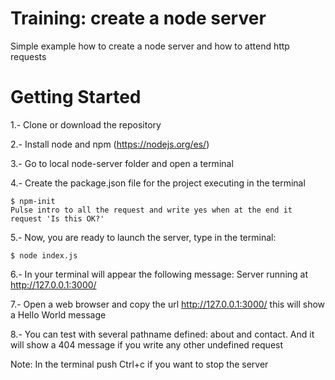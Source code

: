 # Training: create a node server

Simple example how to create a node server and how to attend http requests


# Getting Started

1.- Clone or download the repository

2.- Install node and npm (https://nodejs.org/es/)

3.- Go to local node-server folder and open a terminal 

4.- Create the package.json file for the project executing in the terminal

    $ npm-init
    Pulse intro to all the request and write yes when at the end it request 'Is this OK?'

5.- Now, you are ready to launch the server, type in the terminal:

    $ node index.js

6.- In your terminal will appear the following message:
    Server running at http://127.0.0.1:3000/

7.- Open a web browser and copy the url http://127.0.0.1:3000/ this will show a Hello World message

8.- You can test with several pathname defined: about and contact. And it will show a 404 message if you write any other undefined request

Note: In the terminal push Ctrl+c if you want to stop the server
